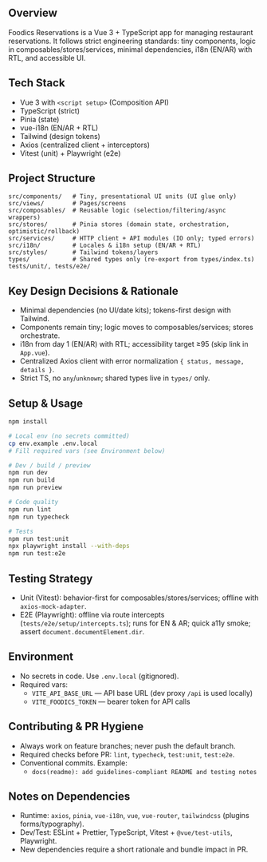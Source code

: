 ## Overview

Foodics Reservations is a Vue 3 + TypeScript app for managing restaurant reservations. It follows strict engineering standards: tiny components, logic in composables/stores/services, minimal dependencies, i18n (EN/AR) with RTL, and accessible UI.

## Tech Stack

- Vue 3 with `<script setup>` (Composition API)
- TypeScript (strict)
- Pinia (state)
- vue-i18n (EN/AR + RTL)
- Tailwind (design tokens)
- Axios (centralized client + interceptors)
- Vitest (unit) + Playwright (e2e)

## Project Structure

```
src/components/   # Tiny, presentational UI units (UI glue only)
src/views/        # Pages/screens
src/composables/  # Reusable logic (selection/filtering/async wrappers)
src/stores/       # Pinia stores (domain state, orchestration, optimistic/rollback)
src/services/     # HTTP client + API modules (IO only; typed errors)
src/i18n/         # Locales & i18n setup (EN/AR + RTL)
src/styles/       # Tailwind tokens/layers
types/            # Shared types only (re-export from types/index.ts)
tests/unit/, tests/e2e/
```

## Key Design Decisions & Rationale

- Minimal dependencies (no UI/date kits); tokens-first design with Tailwind.
- Components remain tiny; logic moves to composables/services; stores orchestrate.
- i18n from day 1 (EN/AR) with RTL; accessibility target ≥95 (skip link in `App.vue`).
- Centralized Axios client with error normalization `{ status, message, details }`.
- Strict TS, no `any`/`unknown`; shared types live in `types/` only.

## Setup & Usage

```bash
npm install

# Local env (no secrets committed)
cp env.example .env.local
# Fill required vars (see Environment below)

# Dev / build / preview
npm run dev
npm run build
npm run preview

# Code quality
npm run lint
npm run typecheck

# Tests
npm run test:unit
npx playwright install --with-deps
npm run test:e2e
```

## Testing Strategy

- Unit (Vitest): behavior-first for composables/stores/services; offline with `axios-mock-adapter`.
- E2E (Playwright): offline via route intercepts (`tests/e2e/setup/intercepts.ts`); runs for EN & AR; quick a11y smoke; assert `document.documentElement.dir`.

## Environment

- No secrets in code. Use `.env.local` (gitignored).
- Required vars:
  - `VITE_API_BASE_URL` — API base URL (dev proxy `/api` is used locally)
  - `VITE_FOODICS_TOKEN` — bearer token for API calls

## Contributing & PR Hygiene

- Always work on feature branches; never push the default branch.
- Required checks before PR: `lint`, `typecheck`, `test:unit`, `test:e2e`.
- Conventional commits. Example:
  - `docs(readme): add guidelines-compliant README and testing notes`

## Notes on Dependencies

- Runtime: `axios`, `pinia`, `vue-i18n`, `vue`, `vue-router`, `tailwindcss` (plugins forms/typography).
- Dev/Test: ESLint + Prettier, TypeScript, Vitest + `@vue/test-utils`, Playwright.
- New dependencies require a short rationale and bundle impact in PR.